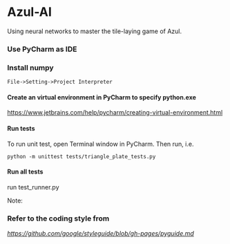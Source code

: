 # Azul-AI
Using neural networks to master the tile-laying game of Azul.


 ### Use PyCharm as IDE
 
 ### Install numpy 
  ``` File->Setting->Project Interpreter ```
 #### Create an virtual environment in PyCharm to specify python.exe
 https://www.jetbrains.com/help/pycharm/creating-virtual-environment.html
 #### Run tests
 To run unit test, open Terminal window in PyCharm. Then run, i.e.
 
 ``` python -m unittest tests/triangle_plate_tests.py ```
 #### Run all tests
 run test_runner.py
 
 Note:
 ### Refer to the coding style from
 *https://github.com/google/styleguide/blob/gh-pages/pyguide.md*